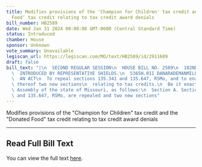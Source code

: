 ```yaml
---
title: Modifies provisions of the 'Champion for Children' tax credit and the 'Donated
  Food' tax credit relating to tax credit award denials
bill_number: HB2589
date: Wed Jan 31 2024 00:00:00 GMT-0600 (Central Standard Time)
status: Introduced
chamber: House
sponsor: Unknown
vote_summary: Unavailable
legiscan_url: https://legiscan.com/MO/text/HB2589/id/2911609
draft: false
bill_text: "|\n  SECOND REGULAR SESSION\n  HOUSE BILL NO. 2589\n  102ND GENERAL ASSEMBLY\n\
  \  INTRODUCED BY REPRESENTATIVE SHIELDS.\n  5365H.01I DANARADEMANMILLER,ChiefClerk\n\
  \  AN ACT\n  To repeal sections 135.341 and 135.647, RSMo, and to enact in lieu\
  \ thereof two new sections\n  relating to tax credits.\n  Be it enacted by the General\
  \ Assembly of the state of Missouri, as follows:\n  Section A. Sections 135.341\
  \ and 135.647, RSMo, are repealed and two new sections"
---
```

Modifies provisions of the "Champion for Children" tax credit and the "Donated Food" tax credit relating to tax credit award denials

---

## Read Full Bill Text

You can view the full text [here](https://legiscan.com/MO/text/HB2589/id/2911609).
